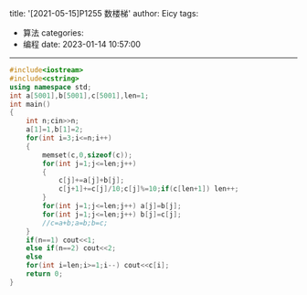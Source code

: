 title: '[2021-05-15]P1255 数楼梯'
author: Eicy
tags:
  - 算法
categories:
  - 编程
date: 2023-01-14 10:57:00
---
```cpp
#include<iostream>
#include<cstring>
using namespace std;
int a[5001],b[5001],c[5001],len=1;
int main()
{
    int n;cin>>n;
    a[1]=1,b[1]=2;
    for(int i=3;i<=n;i++)
    {
        memset(c,0,sizeof(c));
        for(int j=1;j<=len;j++)
        {
            c[j]+=a[j]+b[j];
            c[j+1]+=c[j]/10;c[j]%=10;if(c[len+1]) len++;
        }
        for(int j=1;j<=len;j++) a[j]=b[j];
        for(int j=1;j<=len;j++) b[j]=c[j];
        //c=a+b;a=b;b=c;
    }
    if(n==1) cout<<1;
    else if(n==2) cout<<2;
    else
    for(int i=len;i>=1;i--) cout<<c[i];
    return 0;
}
```